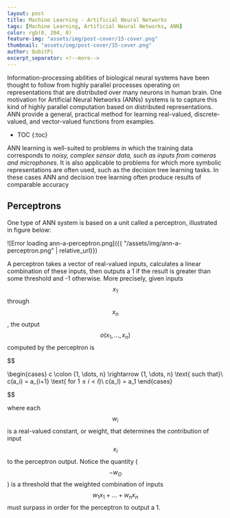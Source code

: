 ```yaml
---
layout: post
title: Machine Learning - Artificial Neural Networks
tags: [Machine Learning, Artificial Neural Networks, ANN]
color: rgb(0, 204, 0)
feature-img: "assets/img/post-cover/15-cover.png"
thumbnail: "assets/img/post-cover/15-cover.png"
author: QubitPi
excerpt_separator: <!--more-->
---
```


Information-processing abilities of biological neural systems have been thought to follow from highly parallel
processes operating on representations that are distributed over many neurons in human brain. One motivation for 
Artificial Neural Networks (ANNs) systems is to capture this kind of highly parallel computation based on distributed 
representations. ANN provide a general, practical method for learning real-valued, discrete-valued, and vector-valued 
functions from examples. 

<!--more-->

* TOC
{:toc}

ANN learning is well-suited to problems in which the training data corresponds to _noisy, complex sensor data, such as 
inputs from cameras and microphones_. It is also applicable to problems for which more symbolic representations are
often used, such as the decision tree learning tasks. In these cases ANN and decision tree learning often produce
results of comparable accuracy

Perceptrons
-----------

One type of ANN system is based on a unit called a perceptron, illustrated in figure below:

![Error loading ann-a-perceptron.png]({{ "/assets/img/ann-a-perceptron.png" | relative_url}})

A perceptron takes a vector of real-valued inputs, calculates a linear combination of these inputs, then outputs a 1 if
the result is greater than some threshold and -1 otherwise. More precisely, given inputs $$x_1$$ through $$x_n$$, the
output $$o(x_1, ... , x_n)$$ computed by the perceptron is

$$

\begin{cases}
c \colon \{1, \dots, n\} \rightarrow \{1, \dots, n\} \text{ such that}\\      
c(a_i) = a_{i+1}  \text{ for $1\le i<l$}\\
c(a_l) = a_1
\end{cases}

$$

where each $$w_i$$ is a real-valued constant, or weight, that determines the contribution of input $$x_i$$ to the 
perceptron output. Notice the quantity ($$-w_O$$) is a threshold that the weighted combination of inputs
$$w_1x_1 + ... + w_nx_n$$ must surpass in order for the perceptron to output a 1.

